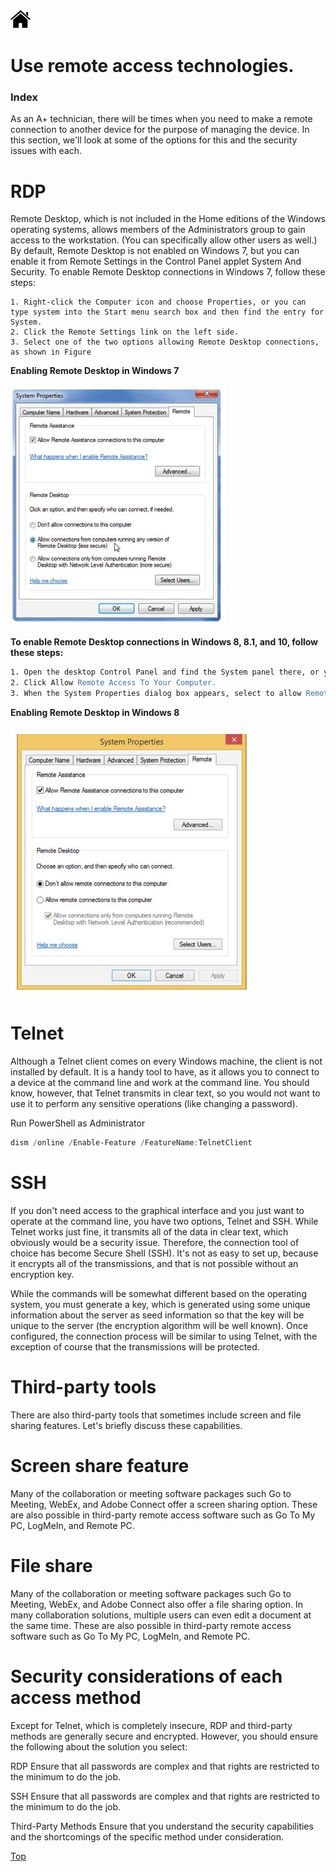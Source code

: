 [![Home](/img/home.jpg)](Readme.md)


# Use remote access technologies.
### Index 

As an A+ technician, there will be times when you need to make a remote connection to
another device for the purpose of managing the device. In this section, we'll look at some of
the options for this and the security issues with each.

# RDP
Remote Desktop, which is not included in the Home editions of the Windows operating systems,
allows members of the Administrators group to gain access to the workstation. (You
can specifically allow other users as well.) By default, Remote Desktop is not enabled on
Windows 7, but you can enable it from Remote Settings in the Control Panel applet System
And Security. To enable Remote Desktop connections in Windows 7, follow these steps:


```dos
1. Right-click the Computer icon and choose Properties, or you can type system into the Start menu search box and then find the entry for System.
2. Click the Remote Settings link on the left side.
3. Select one of the two options allowing Remote Desktop connections, as shown in Figure
```

**Enabling Remote Desktop in Windows 7**

![rat](/img/f4.9_OP_RAT_1.jpg)

**To enable Remote Desktop connections in Windows 8, 8.1, and 10, follow these steps:** 

```apache
1. Open the desktop Control Panel and find the System panel there, or you can search for Remote Access in the Start menu or Start screen.
2. Click Allow Remote Access To Your Computer.
3. When the System Properties dialog box appears, select to allow Remote Desktop connections, as shown in Figure
```

**Enabling Remote Desktop in Windows 8**

![rat](/img/f4.9_OP_RAT_2.jpg)

# Telnet
Although a Telnet client comes on every Windows machine, the client is not installed by
default. It is a handy tool to have, as it allows you to connect to a device at the command
line and work at the command line. You should know, however, that Telnet transmits
in clear text, so you would not want to use it to perform any sensitive operations (like
changing a password). 

Run PowerShell as Administrator 
```powershell
dism /online /Enable-Feature /FeatureName:TelnetClient
```

# SSH
If you don't need access to the graphical interface and you just want to operate at the command
line, you have two options, Telnet and SSH. While Telnet works just fine, it transmits
all of the data in clear text, which obviously would be a security issue. Therefore, the connection
tool of choice has become Secure Shell (SSH). It's not as easy to set up, because it
encrypts all of the transmissions, and that is not possible without an encryption key.

While the commands will be somewhat different based on the operating system, you
must generate a key, which is generated using some unique information about the server as
seed information so that the key will be unique to the server (the encryption algorithm will
be well known). Once configured, the connection process will be similar to using Telnet,
with the exception of course that the transmissions will be protected.

# Third-party tools
There are also third-party tools that sometimes include screen and file sharing features.
Let's briefly discuss these capabilities.

# Screen share feature
Many of the collaboration or meeting software packages such Go to Meeting, WebEx, and
Adobe Connect offer a screen sharing option. These are also possible in third-party remote
access software such as Go To My PC, LogMeIn, and Remote PC.

# File share
Many of the collaboration or meeting software packages such Go to Meeting, WebEx, and
Adobe Connect also offer a file sharing option. In many collaboration solutions, multiple
users can even edit a document at the same time. These are also possible in third-party
remote access software such as Go To My PC, LogMeIn, and Remote PC.

# Security considerations of each access method
Except for Telnet, which is completely insecure, RDP and third-party methods are generally
secure and encrypted. However, you should ensure the following about the solution
you select:

RDP Ensure that all passwords are complex and that rights are restricted to the minimum to do the job.

SSH Ensure that all passwords are complex and that rights are restricted to the minimum to do the job.

Third-Party Methods Ensure that you understand the security capabilities and the shortcomings of the specific method under consideration.


[Top](#Index)